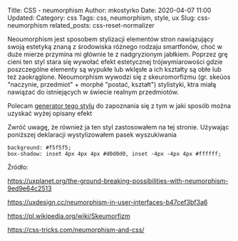 Title: CSS - neumorphism
Author: mkostyrko
Date: 2020-04-07 11:00
Updated:
Category: css
Tags: css, neumorphism, style, ux 
Slug: css-neumorphism
related_posts: css-reset-normalizer

Neoumorphism jest sposobem stylizacji elementów stron nawiązujący swoją estetyką znaną z środowiska różnego rodzaju smartfonów, choć w duże mierze przymina mi głównie te z nadgryzionym jabłkiem. Poprzez grę cieni ten styl stara się wywołać efekt estetycznej trójwymiarowości gdzie poszczególne elementy są wypukłe lub wklęsłe a ich kształty są obłe lub też zaokrąglone. Neoumorphism wywodzi się z skeuromorfizmu (gr. skeúos "naczynie, przedmiot" + morphé "postać, kształt") stylistyki, ktra miałą nawiązać do istniejących w świecie realnym przedmiotów.

Polecam [generator tego stylu](https://neumorphism.io/#55b9f3) do zapoznania się z tym w jaki sposób można uzyskać wyżej opisany efekt

Zwróć uwagę, że również ja ten styl zastosowałem na tej stronie. Używając poniższej deklaracji wystylizowałem pasek wyszukiwania

    background: #f5f5f5;
    box-shadow: inset 4px 4px 4px #d0d0d0, inset -4px -4px 4px #ffffff;


Źródło:

https://uxplanet.org/the-ground-breaking-possibilities-with-neumorphism-9ed9e64c2513

https://uxdesign.cc/neumorphism-in-user-interfaces-b47cef3bf3a6

https://pl.wikipedia.org/wiki/Skeumorfizm

https://css-tricks.com/neumorphism-and-css/